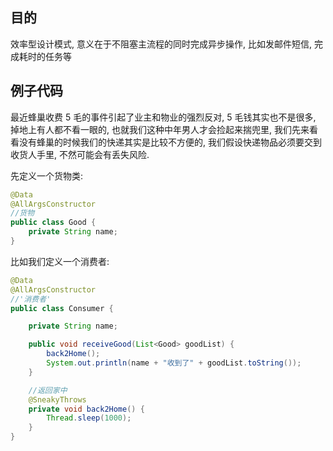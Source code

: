 ## 目的

效率型设计模式, 意义在于不阻塞主流程的同时完成异步操作, 比如发邮件短信, 完成耗时的任务等

## 例子代码

最近蜂巢收费 5 毛的事件引起了业主和物业的强烈反对, 5 毛钱其实也不是很多, 掉地上有人都不看一眼的, 也就我们这种中年男人才会捡起来揣兜里, 我们先来看看没有蜂巢的时候我们的快递其实是比较不方便的, 我们假设快递物品必须要交到收货人手里, 不然可能会有丢失风险.

先定义一个货物类:

```java
@Data
@AllArgsConstructor
//货物
public class Good {
    private String name;
}
```

比如我们定义一个消费者:

```java
@Data
@AllArgsConstructor
//'消费者'
public class Consumer {

    private String name;

    public void receiveGood(List<Good> goodList) {
        back2Home();
        System.out.println(name + "收到了" + goodList.toString());
    }

    //返回家中
    @SneakyThrows
    private void back2Home() {
        Thread.sleep(1000);
    }
}
```



